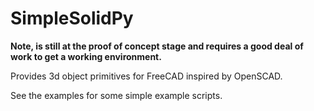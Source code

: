 SimpleSolidPy
=============

**Note, is still at the proof of concept stage and requires a good deal of work to get a working environment.**

Provides 3d object primitives for FreeCAD inspired by OpenSCAD.

See the examples for some simple example scripts.

